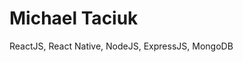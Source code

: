 # Michael Taciuk
ReactJS, React Native, NodeJS, ExpressJS, MongoDB
<!-- ### Languages
![Stats. If you see this, readme stats probably broke](https://github-readme-stats.vercel.app/api/top-langs/?username=michaeltaciuk&layout=compact&theme=onedark) -->
